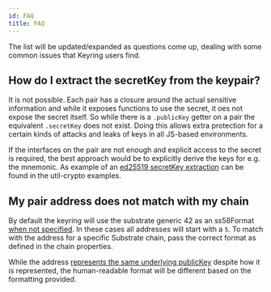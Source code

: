 ```yaml
---
id: FAQ
title: FAQ
---
```


The list will be updated/expanded as questions come up, dealing with some common issues that Keyring users find.


## How do I extract the secretKey from the keypair?

It is not possible. Each pair has a closure around the actual sensitive information and while it exposes functions to use the secret, it oes not expose the secret itself. So while there is a `.publicKey` getter on a pair the equivalent `.secretKey` does not exist. Doing this allows extra protection for a certain kinds of attacks and leaks of keys in all JS-based environments.

If the interfaces on the pair are not enough and explicit access to the secret is required, the best approach would be to explicitly derive the keys for e.g. the mnemonic. As example of an [ed25519 secretKey extraction](../util-crypto/examples/create-mnemonic) can be found in the util-crypto examples.


## My pair address does not match with my chain

By default the keyring will use the substrate generic 42 as an ss58Format [when not specified](start/create.md). In these cases all addresses will start with a `5`. To match with the address for a specific Substrate chain, pass the correct format as defined in the chain properties.

While the address [represents the same underlying publicKey](start/ss58.md) despite how it is represented, the human-readable format will be different based on the formatting provided.
